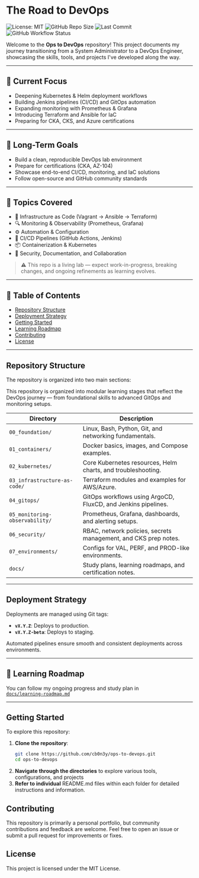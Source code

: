 # The Road to DevOps

![License: MIT](https://img.shields.io/badge/License-MIT-blue.svg)
![GitHub Repo Size](https://img.shields.io/github/repo-size/cb0n3y/the-road-to-DevOps)
![Last Commit](https://img.shields.io/github/last-commit/cb0n3y/the-road-to-DevOps)
![GitHub Workflow Status](https://img.shields.io/github/actions/workflow/status/cb0n3y/the-road-to-DevOps/ci.yml?label=CI%2FCD)
<!--
![DevOps Journey](https://img.shields.io/badge/devops-journey-blueviolet)
![Goal: CKA](https://img.shields.io/badge/goal-cka-orange)
![Goal: AZ-104](https://img.shields.io/badge/goal-az104-blue)
-->


Welcome to the **Ops to DevOps** repository! This project documents my journey transitioning from a System Administrator to a DevOps Engineer, showcasing the skills, tools, and projects I've developed along the way.

---

## 🧩 Current Focus

- Deepening Kubernetes & Helm deployment workflows  
- Building Jenkins pipelines (CI/CD) and GitOps automation  
- Expanding monitoring with Prometheus & Grafana  
- Introducing Terraform and Ansible for IaC  
- Preparing for CKA, CKS, and Azure certifications  

---

## 🏁 Long-Term Goals

- Build a clean, reproducible DevOps lab environment  
- Prepare for certifications (CKA, AZ-104)  
- Showcase end-to-end CI/CD, monitoring, and IaC solutions  
- Follow open-source and GitHub community standards

---

## 📌 Topics Covered

- 🧱 Infrastructure as Code (Vagrant → Ansible → Terraform)  
- 🔍 Monitoring & Observability (Prometheus, Grafana)  
- ⚙️ Automation & Configuration  
- 🚀 CI/CD Pipelines (GitHub Actions, Jenkins)  
- 📦 Containerization & Kubernetes  
- 🔐 Security, Documentation, and Collaboration

> ⚠️ This repo is a living lab — expect work-in-progress, breaking changes, and ongoing refinements as learning evolves.

---

## 📑 Table of Contents

- [Repository Structure](#repository-structure)
- [Deployment Strategy](#deployment-strategy)
- [Getting Started](#getting-started)
- [Learning Roadmap](#learning-roadmap)
- [Contributing](#contributing)
- [License](#license)

---

## Repository Structure

The repository is organized into two main sections:

This repository is organized into modular learning stages that reflect the DevOps journey — from foundational skills to advanced GitOps and monitoring setups.

| Directory | Description |
|------------|--------------|
| `00_foundation/` | Linux, Bash, Python, Git, and networking fundamentals. |
| `01_containers/` | Docker basics, images, and Compose examples. |
| `02_kubernetes/` | Core Kubernetes resources, Helm charts, and troubleshooting. |
| `03_infrastructure-as-code/` | Terraform modules and examples for AWS/Azure. |
| `04_gitops/` | GitOps workflows using ArgoCD, FluxCD, and Jenkins pipelines. |
| `05_monitoring-observability/` | Prometheus, Grafana, dashboards, and alerting setups. |
| `06_security/` | RBAC, network policies, secrets management, and CKS prep notes. |
| `07_environments/` | Configs for VAL, PERF, and PROD-like environments. |
| `docs/` | Study plans, learning roadmaps, and certification notes. |

---

## Deployment Strategy

Deployments are managed using Git tags:

- **`vX.Y.Z`**: Deploys to production.
- **`vX.Y.Z-beta`**: Deploys to staging.

Automated pipelines ensure smooth and consistent deployments across environments.

---

## 🧭 Learning Roadmap

You can follow my ongoing progress and study plan in  
[`docs/learning-roadmap.md`](docs/learning-roadmap.md)

---

## Getting Started

To explore this repository:

1. **Clone the repository**:
   ```bash
   git clone https://github.com/cb0n3y/ops-to-devops.git
   cd ops-to-devops

2. **Navigate through the directories** to explore various tools, configurations, and projects
3. **Refer to individual** README.md files within each folder for detailed instructions and information.

## Contributing
This repository is primarily a personal portfolio, but community contributions and feedback are welcome.
Feel free to open an issue or submit a pull request for improvements or fixes.

## License
This project is licensed under the MIT License.